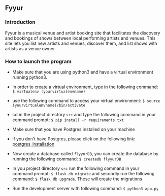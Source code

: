 Fyyur
-----

### Introduction

Fyyur is a musical venue and artist booking site that facilitates the discovery and bookings of shows between 
local performing artists and venues. This site lets you list new artists and venues, discover them, and list shows 
with artists as a venue owner.

### How to launch the program
 * Make sure that you are using python3 and have a virtual environment running python3.
 
 * In order to create a virtual environment, type in the following command: `$ virtualenv (yourvirtualenvname)`
 
 * use the following command to access your virtual environment: `$ source (yourvirtualenvname)/bin/activate`
 
 * cd in the project directory `src` and type the following command in your command prompt: `$ pip install -r requirements.txt`
 
 * Make sure that you have Postgres installed on your machine
 
 * if you don't have Postgres, please click on the following link:  [postgres_installation](http://www.postgresqltutorial.com/install-postgresql/)
 
 * Now create a database called `flyyurDB`, you can create the database by running the following command: `$ createdb flyyurDB`
 
 * In you project directory `src` run the following command in your command prompt: `$ flask db migrate` and secondly run
 the following command: `$ flask db upgrade`. These will create the migrations
 
 * Run the development server with following command: `$ python3 app.py`
